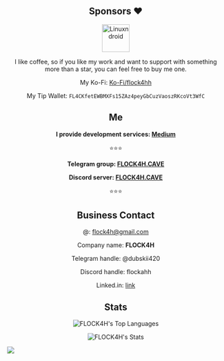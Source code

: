 <div align="center">

<h2>Sponsors ❤️</h2>

<a href="https://github.com/Linuxndroid">
<img src="https://avatars.githubusercontent.com/u/62838598?v=4" alt="Linuxndroid" width="64"/></a>

</br>

I like coffee, so if you like my work and want to support with something more than a star, you can feel free to buy me one.

My Ko-Fi: <a href="https://ko-fi.com/FLOCK4H">Ko-Fi/flock4hh</a>

My Tip Wallet: `FL4CKfetEWBMXFs15ZAz4peyGbCuzVaoszRKcoVt3WfC`

<h2>Me</h2>

**I provide development services: [Medium](https://medium.com/@flytechoriginal/i-build-real-systems-on-solana-you-might-need-one-03c67de17b7b)**

⭐️⭐️⭐️

**Telegram group: [FLOCK4H.CAVE](https://t.me/flock4hcave)**

**Discord server: [FLOCK4H.CAVE](https://discord.gg/thREUECv2a)**

⭐️⭐️⭐️

<h2>Business Contact</h2>

@: flock4h@gmail.com

Company name: **FLOCK4H**

Telegram handle: @dubskii420

Discord handle: flockahh

Linked.in: [link](https://www.linkedin.com/in/patryk-andrzejuk-a304a7305?utm_source=share&utm_campaign=share_via&utm_content=profile&utm_medium=ios_app)

<h2>Stats</h2>

  ![FLOCK4H's Top Languages](https://github-readme-stats.vercel.app/api/top-langs/?username=FLOCK4H&theme=great-gatsby&show_icons=true&hide_border=false&layout=compact)

  ![FLOCK4H's Stats](https://github-readme-stats.vercel.app/api?username=FLOCK4H&theme=great-gatsby&show_icons=true&hide_border=false&count_private=true)
  
</div>

![](https://komarev.com/ghpvc/?username=FLOCK4H&color=blue&style=for-the-badge)
